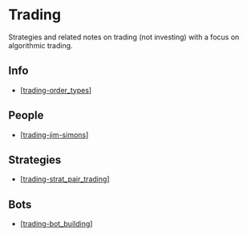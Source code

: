 # Trading
Strategies and related notes on trading (not investing) with a focus on algorithmic trading.

## Info
- [[trading-order_types]]

## People
- [[trading-jim-simons]]

## Strategies
- [[trading-strat_pair_trading]]

## Bots
- [[trading-bot_building]]

[//begin]: # "Autogenerated link references for markdown compatibility"
[trading-order_types]: trading-order_types.md "Trading: Order Types"
[trading-jim-simons]: trading-jim-simons.md "Trading: Jim Simons"
[trading-strat_pair_trading]: trading-strat_pair_trading.md "Trading: Pair Trading"
[trading-bot_building]: trading-bot_building.md "Trading: Bot Building"
[//end]: # "Autogenerated link references"